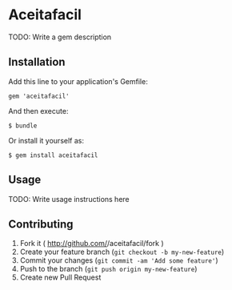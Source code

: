 # Aceitafacil

TODO: Write a gem description

## Installation

Add this line to your application's Gemfile:

    gem 'aceitafacil'

And then execute:

    $ bundle

Or install it yourself as:

    $ gem install aceitafacil

## Usage

TODO: Write usage instructions here

## Contributing

1. Fork it ( http://github.com/<my-github-username>/aceitafacil/fork )
2. Create your feature branch (`git checkout -b my-new-feature`)
3. Commit your changes (`git commit -am 'Add some feature'`)
4. Push to the branch (`git push origin my-new-feature`)
5. Create new Pull Request
